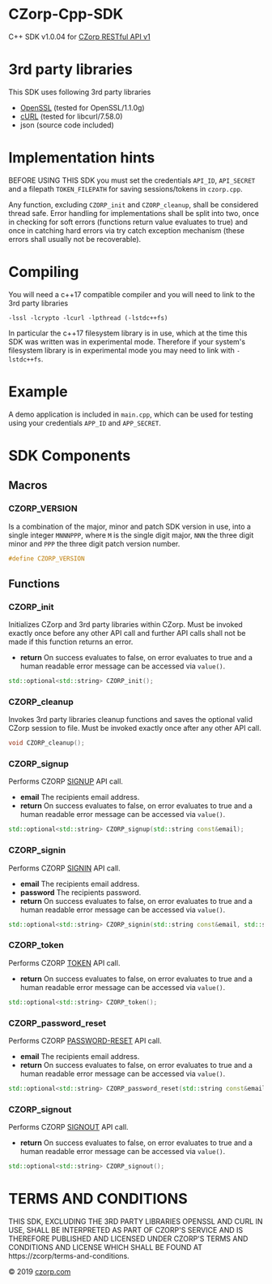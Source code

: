 # CZorp-Cpp-SDK
C++ SDK v1.0.04 for [CZorp RESTful API v1](https://czorp.com/doc)

# 3rd party libraries
This SDK uses following 3rd party libraries
- [OpenSSL](https://www.openssl.org/) (tested for OpenSSL/1.1.0g)
- [cURL](https://curl.haxx.se/) (tested for libcurl/7.58.0)
- json (source code included)

# Implementation hints
BEFORE USING THIS SDK you must set the credentials `API_ID`, `API_SECRET` and a filepath `TOKEN_FILEPATH` for saving sessions/tokens in `czorp.cpp`.

Any function, excluding `CZORP_init` and `CZORP_cleanup`, shall be considered thread safe. Error handling for implementations shall be split into two, once in checking for soft errors (functions return value evaluates to true) and once in catching hard errors via try catch exception mechanism (these errors shall usually not be recoverable).

# Compiling
You will need a c++17 compatible compiler and you will need to link to the 3rd party libraries
```
-lssl -lcrypto -lcurl -lpthread (-lstdc++fs)
```

In particular the c++17 filesystem library is in use, which at the time
this SDK was written was in experimental mode. Therefore if your
system's filesystem library is in experimental mode you may need to link
with `-lstdc++fs`.

# Example
A demo application is included in `main.cpp`, which can be used for testing using your credentials `APP_ID` and `APP_SECRET`.

# SDK Components
## Macros
### CZORP_VERSION
Is a combination of the major, minor and patch SDK version in use, into a single integer `MNNNPPP`, where `M` is the single digit major, `NNN` the three digit minor and `PPP` the three digit patch version number.
```cpp
#define CZORP_VERSION
```
## Functions
### CZORP_init
Initializes CZorp and 3rd party libraries within CZorp. Must be invoked exactly once before any other API call and further API calls shall not be made if this function returns an error.
+ **return** On success evaluates to false, on error evaluates to true and a human readable error message can be accessed via `value()`.
```cpp
std::optional<std::string> CZORP_init();
```
### CZORP_cleanup
Invokes 3rd party libraries cleanup functions and saves the optional valid CZorp session to file.
Must be invoked exactly once after any other API call.
```cpp
void CZORP_cleanup();
```
### CZORP_signup
Performs CZORP [SIGNUP](https://czorp.com/doc#signup) API call.
+ **email** The recipients email address.
+ **return** On success evaluates to false, on error evaluates to true and a human readable error message can be accessed via `value()`.
```cpp
std::optional<std::string> CZORP_signup(std::string const&email);
```
### CZORP_signin
Performs CZORP [SIGNIN](https://czorp.com/doc#signin) API call.
+ **email** The recipients email address.
+ **password** The recipients password.
+ **return** On success evaluates to false, on error evaluates to true and  a human readable error message can be accessed via `value()`.
```cpp
std::optional<std::string> CZORP_signin(std::string const&email, std::string const&password);
```
### CZORP_token
Performs CZORP [TOKEN](https://czorp.com/doc#token) API call.
+ **return** On success evaluates to false, on error evaluates to true and a human readable error message can be accessed via `value()`.
```cpp
std::optional<std::string> CZORP_token();
```
### CZORP_password_reset
Performs CZORP [PASSWORD-RESET](https://czorp.com/doc#password-reset) API call.
+ **email** The recipients email address.
+ **return** On success evaluates to false, on error evaluates to true and a human readable error message can be accessed via `value()`.
```cpp
std::optional<std::string> CZORP_password_reset(std::string const&email);
```
### CZORP_signout
Performs CZORP [SIGNOUT](https://czorp.com/doc#signout) API call.
+ **return** On success evaluates to false, on error evaluates to true and a human readable error message can be accessed via `value()`.
```cpp
std::optional<std::string> CZORP_signout();
```

# TERMS AND CONDITIONS
THIS SDK, EXCLUDING THE 3RD PARTY LIBRARIES OPENSSL AND CURL IN USE,
SHALL BE INTERPRETED AS PART OF CZORP'S SERVICE AND IS THEREFORE PUBLISHED
AND LICENSED UNDER CZORP'S TERMS AND CONDITIONS AND LICENSE WHICH SHALL BE
FOUND AT https://zcorp/terms-and-conditions.

© 2019 [czorp.com](https://czorp.com)
